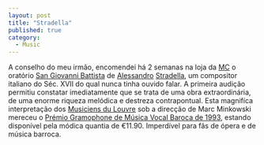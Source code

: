 ```yaml
---
layout: post
title: "Stradella"
published: true
category:
  - Music
---
```


A conselho do meu irmão, encomendei há 2 semanas na loja da [MC] o
oratório [San Giovanni Battista] de [Alessandro][] [Stradella], um
compositor italiano do Séc. XVII do qual nunca tinha ouvido falar. A
primeira audição permitiu constatar imediatamente que se trata de uma
obra extraordinária, de uma enorme riqueza melódica e destreza
contrapontual. Esta magnifíca interpretação dos [Musiciens du Louvre]
sob a direcção de Marc Minkowski mereceu o [Prémio Gramophone de Música
Vocal Baroca de 1993], estando disponível pela módica quantia de €11.90.
Imperdível para fãs de ópera e de música barroca.

  [MC]: http://www.discantus.pt/
  [San Giovanni Battista]: http://www.musicweb.uk.net/classrev/2003/Nov03/stradella.htm
  [Alessandro]: http://95.1911encyclopedia.org/S/ST/STRADELLA_ALESSANDRO.htm
  [Stradella]: http://www.classicos.hpg.ig.com.br/stradell.htm
  [Musiciens du Louvre]: http://www.musiciens-du-louvre-grenoble.com/
  [Prémio Gramophone de Música Vocal Baroca de 1993]: http://www.123awards.com/Gramophone/1993.asp
